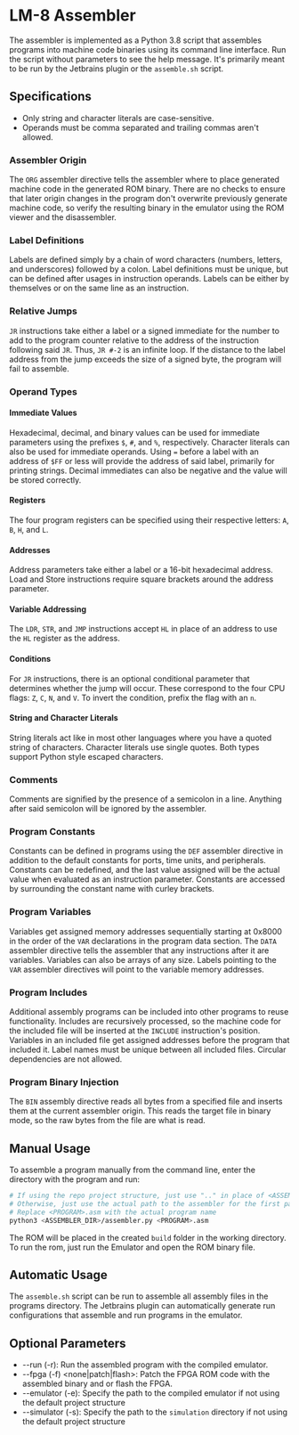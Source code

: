 # LM-8 Assembler
The assembler is implemented as a Python 3.8 script that assembles programs into machine code binaries
using its command line interface. Run the script without parameters to see the help message. It's primarily
meant to be run by the Jetbrains plugin or the `assemble.sh` script.

## Specifications
- Only string and character literals are case-sensitive.
- Operands must be comma separated and trailing commas aren't allowed.
### Assembler Origin
The `ORG` assembler directive tells the assembler where to place generated machine code in the generated
ROM binary. There are no checks to ensure that later origin changes in the program don't overwrite 
previously generate machine code, so verify the resulting binary in the emulator using the ROM viewer and 
the disassembler.
### Label Definitions
Labels are defined simply by a chain of word characters (numbers, letters, and underscores) followed by 
a colon. Label definitions must be unique, but can be defined after usages in instruction operands. Labels
can be either by themselves or on the same line as an instruction.
### Relative Jumps
`JR` instructions take either a label or a signed immediate for the number to add to the program
counter relative to the address of the instruction following said `JR`. Thus, `JR #-2` is an
infinite loop. If the distance to the label address from the jump exceeds the size of a signed byte,
the program will fail to assemble.
### Operand Types
#### Immediate Values
Hexadecimal, decimal, and binary values can be used for immediate parameters using the prefixes `$`, `#`, 
and `%`, respectively. Character literals can also be used for immediate operands. Using `=` before a 
label with an address of `$FF` or less will provide the address of said label, primarily for printing 
strings. Decimal immediates can also be negative and the value will be stored correctly.
#### Registers
The four program registers can be specified using their respective letters: `A`, `B`, `H`, and `L`.
#### Addresses
Address parameters take either a label or a 16-bit hexadecimal address. Load and Store instructions require
square brackets around the address parameter.
#### Variable Addressing
The `LDR`, `STR`, and `JMP` instructions accept `HL` in place of an address to use the `HL` register as the
address.
#### Conditions
For `JR` instructions, there is an optional conditional parameter that determines whether the jump will 
occur. These correspond to the four CPU flags: `Z`, `C`, `N`, and `V`. To invert the condition, prefix the
flag with an `n`.
#### String and Character Literals
String literals act like in most other languages where you have a quoted string of characters. Character
literals use single quotes. Both types support Python style escaped characters.
### Comments
Comments are signified by the presence of a semicolon in a line. Anything after said semicolon will be
ignored by the assembler.
### Program Constants
Constants can be defined in programs using the `DEF` assembler directive in addition to the default 
constants for ports, time units, and peripherals. Constants can be redefined, and the last value assigned
will be the actual value when evaluated as an instruction parameter. Constants are accessed by surrounding
the constant name with curley brackets.
### Program Variables
Variables get assigned memory addresses sequentially starting at 0x8000 in the order of the `VAR` 
declarations in the program data section. The `DATA` assembler directive tells the assembler that any
instructions after it are variables. Variables can also be arrays of any size. Labels pointing to the `VAR`
assembler directives will point to the variable memory addresses.
### Program Includes
Additional assembly programs can be included into other programs to reuse functionality. Includes are 
recursively processed, so the machine code for the included file will be inserted at the `INCLUDE`
instruction's position. Variables in an included file get assigned addresses before the program that 
included it. Label names must be unique between all included files. Circular dependencies are not allowed.
### Program Binary Injection
The `BIN` assembly directive reads all bytes from a specified file and inserts them at the current assembler
origin. This reads the target file in binary mode, so the raw bytes from the file are what is read.

## Manual Usage
To assemble a program manually from the command line, enter the directory with the program and run:
```bash
# If using the repo project structure, just use ".." in place of <ASSEMBLER_DIR>
# Otherwise, just use the actual path to the assembler for the first parameter
# Replace <PROGRAM>.asm with the actual program name
python3 <ASSEMBLER_DIR>/assembler.py <PROGRAM>.asm
```
The ROM will be placed in the created `build` folder in the working directory. To run the rom, just
run the Emulator and open the ROM binary file. 

## Automatic Usage
The `assemble.sh` script can be run to assemble all assembly files in the programs directory. The Jetbrains
plugin can automatically generate run configurations that assemble and run programs in the emulator.

## Optional Parameters
- --run (-r): Run the assembled program with the compiled emulator.
- --fpga (-f) <none|patch|flash>: Patch the FPGA ROM code with the assembled binary and or flash the FPGA.
- --emulator (-e): Specify the path to the compiled emulator if not using the default project structure
- --simulator (-s): Specify the path to the `simulation` directory if not using the default project structure